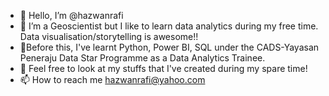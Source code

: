 - 👋 Hello, I’m @hazwanrafi
- 👀 I’m a Geoscientist but I like to learn data analytics during my free time. Data visualisation/storytelling is awesome!! 
- 🌱Before this, I've learnt Python, Power BI, SQL under the CADS-Yayasan Peneraju Data Star Programme as a Data Analytics Trainee. 
- 💞️ Feel free to look at my stuffs that I've created during my spare time! 
- 📫 How to reach me hazwanrafi@yahoo.com
